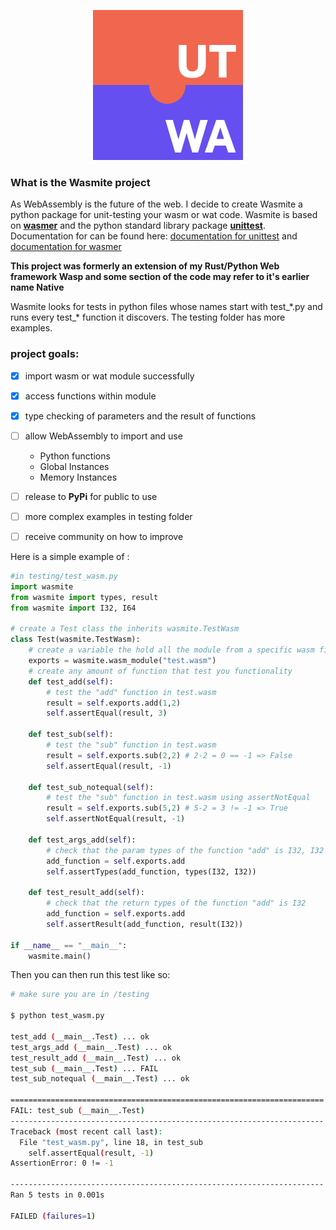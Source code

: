 <p align="center">
  <img src="images/logo.svg"/>
</p> 

### What is the Wasmite project
As WebAssembly is the future of the web. I decide to create Wasmite a python package for unit-testing your wasm or wat code. Wasmite is based on **[wasmer](https://wasmerio.github.io/wasmer-python/api/wasmer/)** and the python standard library package **[unittest](https://docs.python.org/3/library/unittest.html)**. Documentation for can be found here: [documentation for unittest](https://docs.python.org/3/library/unittest.html) and [documentation for wasmer](https://wasmerio.github.io/wasmer-python/api/wasmer/)

**This project was formerly an extension of my Rust/Python Web framework Wasp and some section of the code may refer to it's earlier name Native** 

Wasmite looks for tests in python files whose names start with test_\*.py and runs every test_\* function it discovers. The testing folder has more examples.

### project goals:

- [x] import wasm or wat module successfully
- [x] access functions within module 
- [x] type checking of parameters and the result of functions
- [ ] allow WebAssembly to import and use 
    - Python functions
    - Global Instances
    - Memory Instances
- [ ] release to **PyPi** for public to use
- [ ] more complex examples in testing folder
- [ ] receive community on how to improve


Here is a simple example of :
```python
#in testing/test_wasm.py
import wasmite
from wasmite import types, result
from wasmite import I32, I64

# create a Test class the inherits wasmite.TestWasm
class Test(wasmite.TestWasm):
    # create a variable the hold all the module from a specific wasm file.
    exports = wasmite.wasm_module("test.wasm")
    # create any amount of function that test you functionality
    def test_add(self):
        # test the "add" function in test.wasm
        result = self.exports.add(1,2)
        self.assertEqual(result, 3) 
        
    def test_sub(self):
        # test the "sub" function in test.wasm
        result = self.exports.sub(2,2) # 2-2 = 0 == -1 => False
        self.assertEqual(result, -1)

    def test_sub_notequal(self):
        # test the "sub" function in test.wasm using assertNotEqual
        result = self.exports.sub(5,2) # 5-2 = 3 != -1 => True
        self.assertNotEqual(result, -1)

    def test_args_add(self):
        # check that the param types of the function "add" is I32, I32
        add_function = self.exports.add
        self.assertTypes(add_function, types(I32, I32))

    def test_result_add(self):
        # check that the return types of the function "add" is I32
        add_function = self.exports.add
        self.assertResult(add_function, result(I32))
        
if __name__ == "__main__":
    wasmite.main()
```
Then you can then run this test like so:
```bash
# make sure you are in /testing

$ python test_wasm.py

test_add (__main__.Test) ... ok
test_args_add (__main__.Test) ... ok
test_result_add (__main__.Test) ... ok
test_sub (__main__.Test) ... FAIL
test_sub_notequal (__main__.Test) ... ok

======================================================================
FAIL: test_sub (__main__.Test)
----------------------------------------------------------------------
Traceback (most recent call last):
  File "test_wasm.py", line 18, in test_sub
    self.assertEqual(result, -1)
AssertionError: 0 != -1

----------------------------------------------------------------------
Ran 5 tests in 0.001s

FAILED (failures=1)
```

